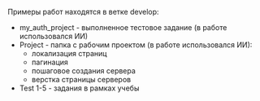 Примеры работ находятся в ветке develop:
- my_auth_project - выполненное тестовое задание (в  работе использовался ИИ)
- Project - папка с рабочим проектом (в  работе использовался ИИ):
  - локализация страниц 
  - пагинация
  - пошаговое создания сервера
  - верстка страницы серверов
- Test 1-5 - задания в рамках учебы
